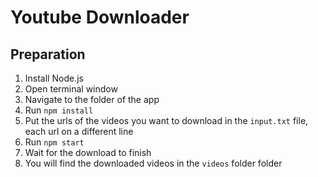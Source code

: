 # Youtube Downloader

## Preparation
1. Install Node.js
2. Open terminal window
3. Navigate to the folder of the app
4. Run `npm install`
5. Put the urls of the videos you want to download in the `input.txt` file, each url on a different line
6. Run `npm start`
7. Wait for the download to finish
8. You will find the downloaded videos in the `videos` folder folder
